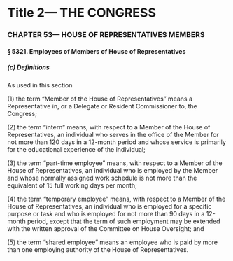 
# Title 2— THE CONGRESS
### CHAPTER 53— HOUSE OF REPRESENTATIVES MEMBERS
#### § 5321. Employees of Members of House of Representatives
##### (c) Definitions

As used in this section

(1) the term “Member of the House of Representatives” means a Representative in, or a Delegate or Resident Commissioner to, the Congress;

(2) the term “intern” means, with respect to a Member of the House of Representatives, an individual who serves in the office of the Member for not more than 120 days in a 12-month period and whose service is primarily for the educational experience of the individual;

(3) the term “part-time employee” means, with respect to a Member of the House of Representatives, an individual who is employed by the Member and whose normally assigned work schedule is not more than the equivalent of 15 full working days per month;

(4) the term “temporary employee” means, with respect to a Member of the House of Representatives, an individual who is employed for a specific purpose or task and who is employed for not more than 90 days in a 12-month period, except that the term of such employment may be extended with the written approval of the Committee on House Oversight; and

(5) the term “shared employee” means an employee who is paid by more than one employing authority of the House of Representatives.
